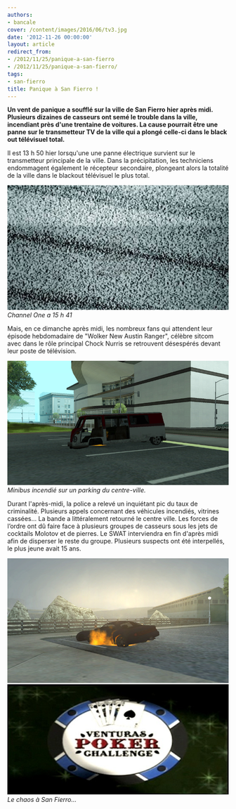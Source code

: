 ```yaml
---
authors:
- bancale
cover: /content/images/2016/06/tv3.jpg
date: '2012-11-26 00:00:00'
layout: article
redirect_from:
- /2012/11/25/panique-a-san-fierro
- /2012/11/25/panique-a-san-fierro/
tags:
- san-fierro
title: Panique à San Fierro !
---
```



 **Un vent de panique a soufflé sur la ville de San Fierro hier après midi. Plusieurs dizaines de casseurs ont semé le trouble dans la ville, incendiant près d'une trentaine de voitures. La cause pourrait être une panne sur le transmetteur TV de la ville qui a plongé celle-ci dans le black out télévisuel total.**

Il est 13 h 50 hier lorsqu'une une panne électrique survient sur le transmetteur principale de la ville. Dans la précipitation, les techniciens endommagent également le récepteur secondaire, plongeant alors la totalité de la ville dans le blackout télévisuel le plus total.

![Channel One a 15 h 41](/content/images/2016/06/neige.jpg)
_Channel One a 15 h 41_

Mais, en ce dimanche après midi, les nombreux fans qui attendent leur épisode hebdomadaire de "Wolker New Austin Ranger", célèbre sitcom avec dans le rôle principal Chock Nurris se retrouvent désespérés devant leur poste de télévision.

![Minibus incendié sur un parking du centre-ville.](/content/images/2016/06/tv2.jpg)
_Minibus incendié sur un parking du centre-ville._

Durant l'après-midi, la police a relevé un inquiétant pic du taux de criminalité. Plusieurs appels concernant des véhicules incendiés, vitrines cassées... La bande a littéralement retourné le centre ville. Les forces de l’ordre ont dû faire face à plusieurs groupes de casseurs sous les jets de cocktails Molotov et de pierres. Le SWAT interviendra en fin d'après midi afin de disperser le reste du groupe. Plusieurs suspects ont été interpellés, le plus jeune avait 15 ans.

![](/content/images/2016/06/tv.jpg)
![Le chaos à San Fierro...](/content/images/2016/06/tv3.jpg)
_Le chaos à San Fierro..._